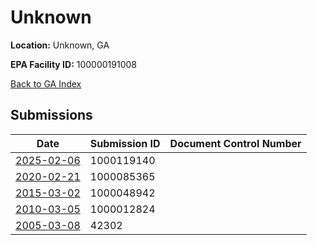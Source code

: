 # Unknown

**Location:** Unknown, GA

**EPA Facility ID:** 100000191008

[Back to GA Index](../../index.md)

## Submissions

| Date | Submission ID | Document Control Number |
|------|--------------|-------------------------|
| [2025-02-06](submissions/1000119140.md) | 1000119140 |  |
| [2020-02-21](submissions/1000085365.md) | 1000085365 |  |
| [2015-03-02](submissions/1000048942.md) | 1000048942 |  |
| [2010-03-05](submissions/1000012824.md) | 1000012824 |  |
| [2005-03-08](submissions/42302.md) | 42302 |  |
